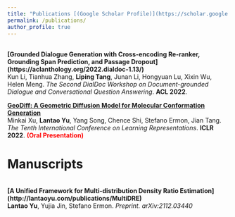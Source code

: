 ```yaml
---
title: "Publications [(Google Scholar Profile)](https://scholar.google.com/citations?user=Ixg9n-EAAAAJ&hl=en)"
permalink: /publications/
author_profile: true
---
```

<br>
<b>[Grounded Dialogue Generation with Cross-encoding Re-ranker, Grounding Span Prediction, and Passage Dropout](https://aclanthology.org/2022.dialdoc-1.13/)</b> <br> 
Kun Li, Tianhua Zhang, <b>Liping Tang</b>, Junan Li, Hongyuan Lu, Xixin Wu, Helen Meng. 
<i>The Second DialDoc Workshop on Document-grounded Dialogue and Conversational Question Answering</i>. <b>ACL 2022</b>.

<b>[GeoDiff: A Geometric Diffusion Model for Molecular Conformation Generation](http://lantaoyu.com/publications/GeoDiff)</b> <br> 
Minkai Xu, <b>Lantao Yu</b>, Yang Song, Chence Shi, Stefano Ermon, Jian Tang.
<i>The Tenth International Conference on Learning Representations</i>. <b>ICLR 2022</b>. <b><span style="color:red">(Oral Presentation)</span></b>

# Manuscripts
<br>
<b>[A Unified Framework for Multi-distribution Density Ratio Estimation](http://lantaoyu.com/publications/MultiDRE)</b> <br>
<b>Lantao Yu</b>, Yujia Jin, Stefano Ermon.
<i>Preprint. arXiv:2112.03440</i>
